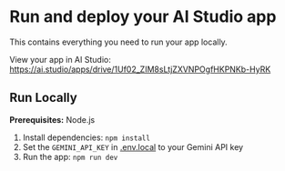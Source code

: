 
# Run and deploy your AI Studio app

This contains everything you need to run your app locally.

View your app in AI Studio: https://ai.studio/apps/drive/1Uf02_ZIM8sLtjZXVNPOgfHKPNKb-HyRK

## Run Locally

**Prerequisites:**  Node.js


1. Install dependencies:
   `npm install`
2. Set the `GEMINI_API_KEY` in [.env.local](.env.local) to your Gemini API key
3. Run the app:
   `npm run dev`
